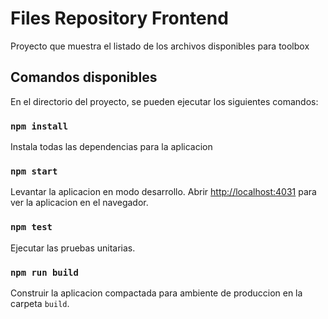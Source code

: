 # Files Repository Frontend

Proyecto que muestra el listado de los archivos disponibles para toolbox

## Comandos disponibles

En el directorio del proyecto, se pueden ejecutar los siguientes comandos:
### `npm install`  

Instala todas las dependencias para la aplicacion  

### `npm start`

Levantar la aplicacion en modo desarrollo.
Abrir [http://localhost:4031](http://localhost:4031) para ver la aplicacion en el navegador.

### `npm test`

Ejecutar las pruebas unitarias.

### `npm run build`

Construir la aplicacion compactada para ambiente de produccion en la carpeta `build`.